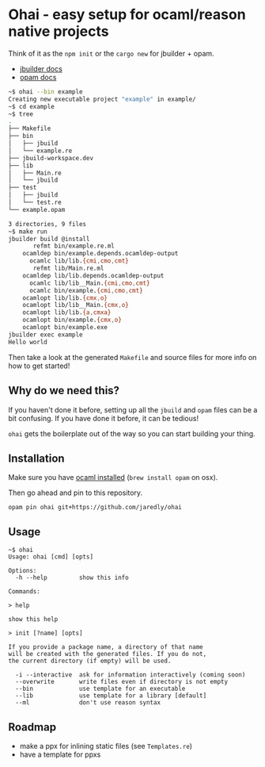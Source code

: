 # Ohai - easy setup for ocaml/reason native projects

Think of it as the `npm init` or the `cargo new` for jbuilder + opam.

- [jbuilder docs](jbuilder.readthedocs.io/en/latest/)
- [opam docs](https://opam.ocaml.org/doc/Usage.html)

```bash
~$ ohai --bin example
Creating new executable project "example" in example/
~$ cd example
~$ tree
.
├── Makefile
├── bin
│   ├── jbuild
│   └── example.re
├── jbuild-workspace.dev
├── lib
│   ├── Main.re
│   └── jbuild
├── test
│   ├── jbuild
│   └── test.re
└── example.opam

3 directories, 9 files
~$ make run
jbuilder build @install
       refmt bin/example.re.ml
    ocamldep bin/example.depends.ocamldep-output
      ocamlc lib/lib.{cmi,cmo,cmt}
       refmt lib/Main.re.ml
    ocamldep lib/lib.depends.ocamldep-output
      ocamlc lib/lib__Main.{cmi,cmo,cmt}
      ocamlc bin/example.{cmi,cmo,cmt}
    ocamlopt lib/lib.{cmx,o}
    ocamlopt lib/lib__Main.{cmx,o}
    ocamlopt lib/lib.{a,cmxa}
    ocamlopt bin/example.{cmx,o}
    ocamlopt bin/example.exe
jbuilder exec example
Hello world
```

Then take a look at the generated `Makefile` and source files for more info on
how to get started!

## Why do we need this?

If you haven't done it before, setting up all the `jbuild` and `opam` files
can be a bit confusing. If you have done it before, it can be tedious!

`ohai` gets the boilerplate out of the way so you can start building your
thing.

## Installation

Make sure you have [ocaml installed](https://opam.ocaml.org/doc/Install.html) (`brew install opam` on osx).

Then go ahead and pin to this repository.
```
opam pin ohai git+https://github.com/jaredly/ohai
```

## Usage

```
~$ ohai
Usage: ohai [cmd] [opts]

Options:
  -h --help         show this info

Commands:

> help

show this help

> init [?name] [opts]

If you provide a package name, a directory of that name
will be created with the generated files. If you do not,
the current directory (if empty) will be used.

  -i --interactive  ask for information interactively (coming soon)
  --overwrite       write files even if directory is not empty
  --bin             use template for an executable
  --lib             use template for a library [default]
  --ml              don't use reason syntax
```

## Roadmap

- make a ppx for inlining static files (see `Templates.re`)
- have a template for ppxs
